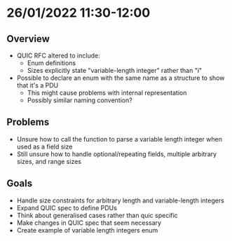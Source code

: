 # 26/01/2022 11:30-12:00

## Overview
- QUIC RFC altered to include:
  - Enum definitions
  - Sizes explicitly state "variable-length integer" rather than "i"
- Possible to declare an enum with the same name as a structure to show that it's a PDU
  - This might cause problems with internal representation
  - Possibly similar naming convention?

## Problems
- Unsure how to call the function to parse a variable length integer when used as a field size
- Still unsure how to handle optional/repeating fields, multiple arbitrary sizes, and range sizes

## Goals
- Handle size constraints for arbitrary length and variable-length integers
- Expand QUIC spec to define PDUs
- Think about generalised cases rather than quic specific
- Make changes in QUIC spec that seem necessary
- Create example of variable length integers enum